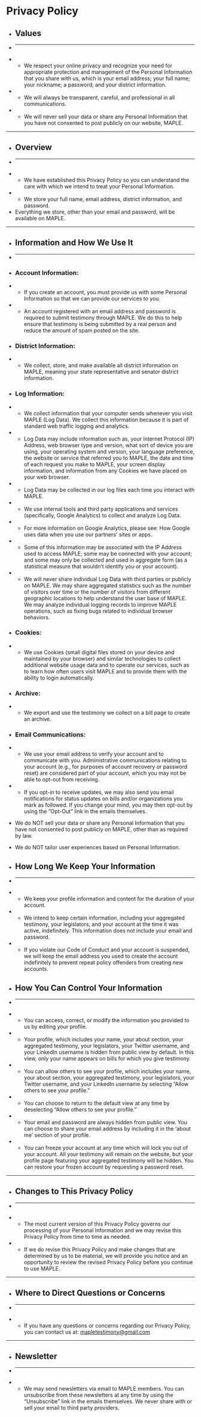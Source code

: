 
# Privacy Policy

+ ## Values
+ ---
+ - We respect your online privacy and recognize your need for appropriate protection and management of the Personal Information that you share with us, which is your email address; your full name; your nickname; a password; and your district information.
+ - We will always be transparent, careful, and professional in all communications. 
+ - We will never sell your data or share any Personal Information that you have not consented to post publicly on our website, MAPLE.

--- 

+ ## Overview
+ ---
+ - We have established this Privacy Policy so you can understand the care with which we intend to treat your Personal Information.
+ - We store your full name, email address, district information, and password. 
+ Everything we store, other than your email and password, will be available on MAPLE.

---

+ ## Information and How We Use It
+ ---
+ ### Account Information:
+ - If you create an account, you must provide us with some Personal Information so that we can provide our services to you. 
+ - An account registered with an email address and password is required to submit testimony through MAPLE. We do this to help ensure that testimony is being submitted by a real person and reduce the amount of spam posted on the site.
  
+ ### District Information:
+ - We collect, store, and make available all district information on MAPLE, meaning your state representative and senator district information.
  
+ ### Log Information:
+ - We collect information that your computer sends whenever you visit MAPLE (Log Data). We collect this information because it is part of standard web traffic logging and analytics.
+ - Log Data may include information such as, your Internet Protocol (IP) Address, web browser type and version, what sort of device you are using, your operating system and version, your language preference, the website or service that referred you to MAPLE, the date and time of each request you make to MAPLE, your screen display information, and information from any Cookies we have placed on your web browser.
+ - Log Data may be collected in our log files each time you interact with MAPLE.
+ - We use internal tools and third party applications and services (specifically, Google Analytics) to collect and analyze Log Data. 
+ - For more information on Google Analytics, please see: How Google uses data when you use our partners' sites or apps.
+ - Some of this information may be associated with the IP Address used to access MAPLE; some may be connected with your account; and some may only be collected and used in aggregate form (as a statistical measure that wouldn’t identify you or your account). 
+ - We will never share individual Log Data with third parties or publicly on MAPLE. We may share aggregated statistics such as the number of visitors over time or the number of visitors from different geographic locations to help understand the user base of MAPLE. We may analyze individual logging records to improve MAPLE operations, such as fixing bugs related to individual browser behaviors.

+ ### Cookies: 
+ - We use Cookies (small digital files stored on your device and maintained by your browser) and similar technologies to collect additional website usage data and to operate our services, such as to learn how often users visit MAPLE and to provide them with the ability to login automatically.

+ ### Archive:
+ - We export and use the testimony we collect on a bill page to create an archive.
+ ### Email Communications:
+ - We use your email address to verify your account and to communicate with you.
Administrative communications relating to your account (e.g., for purposes of account recovery or password reset) are considered part of your account, which you may not be able to opt-out from receiving. 
+ - If you opt-in to receive updates, we may also send you email notifications for status updates on bills and/or organizations you mark as followed. If you change your mind, you may then opt-out by using the “Opt-Out” link in the emails themselves. 

+ We do NOT sell your data or share any Personal Information that you have not consented to post publicly on MAPLE, other than as required by law.

+ We do NOT tailor user experiences based on Personal Information.

+ ## How Long We Keep Your Information
+ ---
+ - We keep your profile information and content for the duration of your account. 
+ - We intend to keep certain information, including your aggregated testimony, your legislators, and your account at the time it was active, indefinitely. This information does not include your email and password.
+ - If you violate our Code of Conduct and your account is suspended, we will keep the email address you used to create the account indefinitely to prevent repeat policy offenders from creating new accounts.

+ ## How You Can Control Your Information
+ ---
+ - You can access, correct, or modify the information you provided to us by editing your profile.
+ - Your profile, which includes your name, your about section, your aggregated testimony, your legislators, your Twitter username, and your LinkedIn username is hidden from public view by default. In this view, only your name appears on bills for which you give testimony. 
+ - You can allow others to see your profile, which includes your name, your about section, your aggregated testimony, your legislators, your Twitter username, and your LinkedIn username by selecting “Allow others to see your profile.” 
+ - You can choose to return to the default view at any time by deselecting “Allow others to see your profile.” 
+ - Your email and password are always hidden from public view. You can choose to share your email address by including it in the ‘about me’ section of your profile. 
+ - You can freeze your account at any time which will lock you out of your account. All your testimony will remain on the website, but your profile page featuring your aggregated testimony will be hidden. You can restore your frozen account by requesting a password reset.

--- 

+ ## Changes to This Privacy Policy
+ ---
+ - The most current version of this Privacy Policy governs our processing of your Personal Information and we may revise this Privacy Policy from time to time as needed.
+ - If we do revise this Privacy Policy and make changes that are determined by us to be material, we will provide you notice and an opportunity to review the revised Privacy Policy before you continue to use MAPLE.

--- 

+ ## Where to Direct Questions or Concerns
+ ---
+ - If you have any questions or concerns regarding our Privacy Policy, you can contact us at: mapletestimony@gmail.com 

---

+ ## Newsletter
+ ---
+ - We may send newsletters via email to MAPLE members. You can unsubscribe from these newsletters at any time by using the “Unsubscribe” link in the emails themselves. We never share with or sell your email to third party providers. 